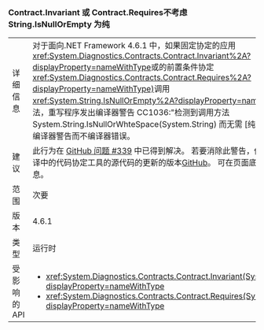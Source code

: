### <a name="contractinvariant-or-contractrequirestexception-do-not-consider-stringisnullorempty-to-be-pure"></a>Contract.Invariant 或 Contract.Requires<TException>不考虑 String.IsNullOrEmpty 为纯

|   |   |
|---|---|
|详细信息|对于面向.NET Framework 4.6.1 中，如果固定协定的应用<xref:System.Diagnostics.Contracts.Contract.Invariant%2A?displayProperty=nameWithType>或的前置条件协定<xref:System.Diagnostics.Contracts.Contract.Requires%2A?displayProperty=nameWithType)>调用<xref:System.String.IsNullOrEmpty%2A?displayProperty=nameWithType>方法，重写程序发出编译器警告 CC1036:&quot;检测到调用方法System.String.IsNullOrWhteSpace(System.String) 而无需 [纯] 方法中。&quot;这是编译器警告而不编译器错误。|
|建议|此行为在 [GitHub 问题 #339](https://github.com/Microsoft/CodeContracts/issues/339) 中已得到解决。 若要消除此警告，你可以下载并编译中的代码协定工具的源代码的更新的版本[GitHub](https://github.com/Microsoft/CodeContracts/blob/master/README.md)。 可在页面底部找到下载信息。|
|范围|次要|
|版本|4.6.1|
|类型|运行时|
|受影响的 API|<ul><li><xref:System.Diagnostics.Contracts.Contract.Invariant(System.Boolean)?displayProperty=nameWithType></li><li><xref:System.Diagnostics.Contracts.Contract.Requires(System.Boolean)?displayProperty=nameWithType></li></ul>|

